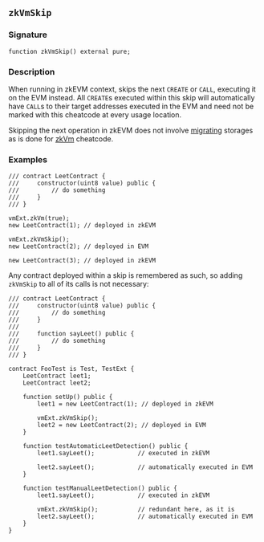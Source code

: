 ## `zkVmSkip`

### Signature

```solidity
function zkVmSkip() external pure;
```

### Description

When running in zkEVM context, skips the next `CREATE` or `CALL`, executing it on the EVM instead.
All `CREATE`s executed within this skip will automatically have `CALL`s to their target addresses executed in the EVM and need not be marked with this cheatcode at every usage location.

Skipping the next operation in zkEVM does not involve [migrating](../execution-overview.md#execution-overview) storages as is done for [zkVm](./zk-vm.md) cheatcode.

### Examples

```solidity
/// contract LeetContract {
///     constructor(uint8 value) public {
///         // do something
///     }
/// }

vmExt.zkVm(true);
new LeetContract(1); // deployed in zkEVM

vmExt.zkVmSkip();
new LeetContract(2); // deployed in EVM

new LeetContract(3); // deployed in zkEVM
```

Any contract deployed within a skip is remembered as such, so adding `zkVmSkip` to all of its calls is not necessary:

```solidity
/// contract LeetContract {
///     constructor(uint8 value) public {
///         // do something
///     }
///     
///     function sayLeet() public {
///         // do something
///     }
/// }

contract FooTest is Test, TestExt {
    LeetContract leet1;
    LeetContract leet2;

    function setUp() public {
        leet1 = new LeetContract(1); // deployed in zkEVM

        vmExt.zkVmSkip();
        leet2 = new LeetContract(2); // deployed in EVM
    }

    function testAutomaticLeetDetection() public {
        leet1.sayLeet();            // executed in zkEVM
        
        leet2.sayLeet();            // automatically executed in EVM
    }

    function testManualLeetDetection() public {
        leet1.sayLeet();            // executed in zkEVM
        
        vmExt.zkVmSkip();           // redundant here, as it is
        leet2.sayLeet();            // automatically executed in EVM
    }
}
```
